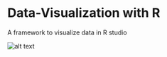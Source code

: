 # Data-Visualization with R

A framework to visualize data in R studio

![alt text](https://ibb.co/XVnzZwG)
